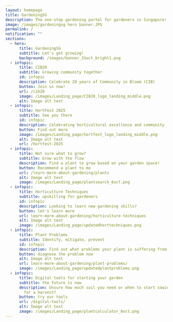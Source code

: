 ```yaml
---
layout: homepage
title: GardeningSG
description: The one-stop gardening portal for gardeners in Singapore!
image: /images/gardeningsg hero banner.JPG
permalink: /
notification: ""
sections:
  - hero:
      title: GardeningSG
      subtitle: Let's get growing!
      background: /images/banner_31oct_bright1.png
  - infopic:
      title: CIB20
      subtitle: Growing community together
      id: infopic
      description: Celebrate 20 years of Community in Bloom (CIB)
      button: Join us now!
      url: /cib20
      image: /images/Landing_page/CIB20_logo_landing_middle.png
      alt: Image alt text
  - infopic:
      title: HortFest 2025
      subtitle: See you there
      id: infopic
      description: Celebrating horticultural excellence and community
      button: Find out more
      image: /images/Landing_page/hortfest_logo_landing_middle.png
      alt: Image alt text
      url: /hortfest-2025
  - infopic:
      title: Not sure what to grow?
      subtitle: Grow with the flow
      description: Find a plant to grow based on your garden space!
      button: Recommend a plant to me
      url: /learn-more-about-gardening/plants
      alt: Image alt text
      image: /images/Landing_page/plantsearch_6oct.png
  - infopic:
      title: Horticulture Techniques
      subtitle: upskilling for gardeners
      id: infopic
      description: Looking to learn new gardening skills?
      button: let's learn more
      url: learn-more-about-gardening/horticulture-techniques
      alt: Image alt text
      image: /images/Landing_page/updatedhorttechniques.png
  - infopic:
      title: Plant Problems
      subtitle: Identify, mitigate, prevent
      id: infopic
      description: Find out what problems your plant is suffering from
      button: diagnose the problem now
      alt: Image alt text
      url: learn-more-about-gardening/plant-problems/
      image: /images/Landing_page/updatedplantproblems.png
  - infopic:
      title: Digital tools for starting your garden
      subtitle: the future is now
      description: Unsure how much soil you need or when to start sowing your seeds
        for a harvest?
      button: try our tools
      url: /digital-tools/
      alt: Image alt text
      image: /images/Landing_page/plantcalculator_6oct.png
---
```

